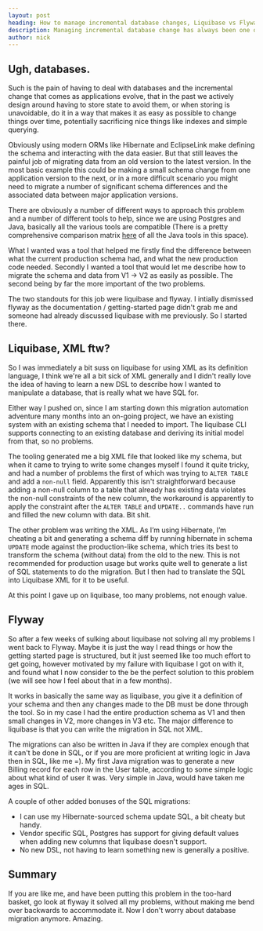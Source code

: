 ```yaml
---
layout: post
heading: How to manage incremental database changes, Liquibase vs Flyway.
description: Managing incremental database change has always been one of the most annoying and frustrating aspects of dealing with an traditional relational database, we've finally found a nice way to manage database migrations using Flyway.
author: nick
---
```



Ugh, databases.
----------

Such is the pain of having to deal with databases and the incremental change that comes as applications evolve, that in the past we actively design around having to store state to avoid them, or when storing is unavoidable, do it in a way that makes it as easy as possible to change things over time, potentially sacrificing nice things like indexes and simple querying.

Obviously using modern ORMs like Hibernate and EclipseLink make defining the schema and interacting with the data easier. But that still leaves the painful job of migrating data from an old version to the latest version. In the most basic example this could be making a small schema change from one application version to the next, or in a more difficult scenario you might need to migrate a number of significant schema differences and the associated data between major application versions.

There are obviously a number of different ways to approach this problem and a number of different tools to help, since we are using Postgres and Java, basically all the various tools are compatible (There is a pretty comprehensive comparison matrix [here](http://flywaydb.org/#features) of all the Java tools in this space). 

What I wanted was a tool that helped me firstly find the difference between what the current production schema had, and what the new production code needed. Secondly I wanted a tool that would let me describe how to migrate the schema and data from V1 -> V2 as easily as possible. The second being by far the more important of the two problems.

The two standouts for this job were liquibase and flyway. I intially dismissed flyway as the documentation / getting-started page didn't grab me and someone had already discussed liquibase with me previously. So I started there.

Liquibase, XML ftw?
----------

So I was immediately a bit suss on liquibase for using XML as its definition language, I think we're all a bit sick of XML generally and I didn't really love the idea of having to learn a new DSL to describe how I wanted to manipulate a database, that is really what we have SQL for.

Either way I pushed on, since I am starting down this migration automation adventure many months into an on-going project, we have an existing system with an existing schema that I needed to import. The liquibase CLI supports connecting to an existing database and deriving its initial model from that, so no problems.

The tooling generated me a big XML file that looked like my schema, but when it came to trying to write some changes myself I found it quite tricky, and had a number of problems the first of which was trying to `ALTER TABLE` and add a `non-null` field. Apparently this isn't straightforward because adding a non-null column to a table that already has existing data violates the non-null constraints of the new column, the workaround is apparently to apply the constraint after the `ALTER TABLE` and `UPDATE..` commands have run and filled the new column with data. Bit shit.

The other problem was writing the XML. As I’m using Hibernate, I’m cheating a bit and generating a schema diff by running hibernate in schema `UPDATE` mode against the production-like schema, which tries its best to transform the schema (without data) from the old to the new. This is not recommended for production usage but works quite well to generate a list of SQL statements to do the migration. But I then had to translate the SQL into Liquibase XML for it to be useful.

At this point I gave up on liquibase, too many problems, not enough value.

Flyway
----------

So after a few weeks of sulking about liquibase not solving all my problems I went back to Flyway. Maybe it is just the way I read things or how the getting started page is structured, but it just seemed like too much effort to get going, however motivated by my failure with liquibase I got on with it, and found what I now consider to the be the perfect solution to this problem (we will see how I feel about that in a few months).


It works in basically the same way as liquibase, you give it a definition of your schema and then any changes made to the DB must be done through the tool. So in my case I had the entire production schema as V1 and then small changes in V2, more changes in V3 etc. The major difference to liquibase is that you can write the migration in SQL not XML.

The migrations can also be written in Java if they are complex enough that it can't be done in SQL, or if you are more proficient at writing logic in Java then in SQL, like me =). My first Java migration was to generate a new Billing record for each row in the User table, according to some simple logic about what kind of user it was. Very simple in Java, would have taken me ages in SQL.

A couple of other added bonuses of the SQL migrations:

-	I can use my Hibernate-sourced schema update SQL, a bit cheaty but handy.
-	Vendor specific SQL, Postgres has support for giving default values when adding new columns that liquibase doesn't support.
-	No new DSL, not having to learn something new is generally a positive.


Summary
----------

If you are like me, and have been putting this problem in the too-hard basket, go look at flyway it solved all my problems, without making me bend over backwards to accommodate it. Now I don't worry about database migration anymore. Amazing.

